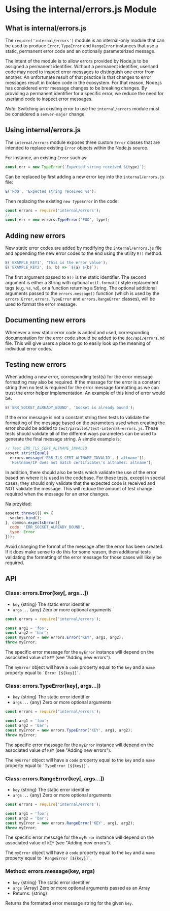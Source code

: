 # Using the internal/errors.js Module

## What is internal/errors.js

The `require('internal/errors')` module is an internal-only module that can be used to produce `Error`, `TypeError` and `RangeError` instances that use a static, permanent error code and an optionally parameterized message.

The intent of the module is to allow errors provided by Node.js to be assigned a permanent identifier. Without a permanent identifier, userland code may need to inspect error messages to distinguish one error from another. An unfortunate result of that practice is that changes to error messages result in broken code in the ecosystem. For that reason, Node.js has considered error message changes to be breaking changes. By providing a permanent identifier for a specific error, we reduce the need for userland code to inspect error messages.

*Note*: Switching an existing error to use the `internal/errors` module must be considered a `semver-major` change.

## Using internal/errors.js

The `internal/errors` module exposes three custom `Error` classes that are intended to replace existing `Error` objects within the Node.js source.

For instance, an existing `Error` such as:

```js
const err = new TypeError(`Expected string received ${type}`);
```

Can be replaced by first adding a new error key into the `internal/errors.js` file:

```js
E('FOO', 'Expected string received %s');
```

Then replacing the existing `new TypeError` in the code:

```js
const errors = require('internal/errors');
// ...
const err = new errors.TypeError('FOO', type);
```

## Adding new errors

New static error codes are added by modifying the `internal/errors.js` file and appending the new error codes to the end using the utility `E()` method.

```js
E('EXAMPLE_KEY1', 'This is the error value');
E('EXAMPLE_KEY2', (a, b) => `${a} ${b}`);
```

The first argument passed to `E()` is the static identifier. The second argument is either a String with optional `util.format()` style replacement tags (e.g. `%s`, `%d`), or a function returning a String. The optional additional arguments passed to the `errors.message()` function (which is used by the `errors.Error`, `errors.TypeError` and `errors.RangeError` classes), will be used to format the error message.

## Documenting new errors

Whenever a new static error code is added and used, corresponding documentation for the error code should be added to the `doc/api/errors.md` file. This will give users a place to go to easily look up the meaning of individual error codes.

## Testing new errors

When adding a new error, corresponding test(s) for the error message formatting may also be required. If the message for the error is a constant string then no test is required for the error message formatting as we can trust the error helper implementation. An example of this kind of error would be:

```js
E('ERR_SOCKET_ALREADY_BOUND', 'Socket is already bound');
```

If the error message is not a constant string then tests to validate the formatting of the message based on the parameters used when creating the error should be added to `test/parallel/test-internal-errors.js`.  These tests should validate all of the different ways parameters can be used to generate the final message string. A simple example is:

```js
// Test ERR_TLS_CERT_ALTNAME_INVALID
assert.strictEqual(
  errors.message('ERR_TLS_CERT_ALTNAME_INVALID', ['altname']),
  'Hostname/IP does not match certificate\'s altnames: altname');
```

In addition, there should also be tests which validate the use of the error based on where it is used in the codebase.  For these tests, except in special cases, they should only validate that the expected code is received and NOT validate the message.  This will reduce the amount of test change required when the message for an error changes.

Na przykład:

```js
assert.throws(() => {
  socket.bind();
}, common.expectsError({
  code: 'ERR_SOCKET_ALREADY_BOUND',
  type: Error
}));
```

Avoid changing the format of the message after the error has been created. If it does make sense to do this for some reason, then additional tests validating the formatting of the error message for those cases will likely be required.

## API

### Class: errors.Error(key[, args...])

* `key` {string} The static error identifier
* `args...` {any} Zero or more optional arguments

```js
const errors = require('internal/errors');

const arg1 = 'foo';
const arg2 = 'bar';
const myError = new errors.Error('KEY', arg1, arg2);
throw myError;
```

The specific error message for the `myError` instance will depend on the associated value of `KEY` (see "Adding new errors").

The `myError` object will have a `code` property equal to the `key` and a `name` property equal to `` `Error [${key}]` ``.

### Class: errors.TypeError(key[, args...])

* `key` {string} The static error identifier
* `args...` {any} Zero or more optional arguments

```js
const errors = require('internal/errors');

const arg1 = 'foo';
const arg2 = 'bar';
const myError = new errors.TypeError('KEY', arg1, arg2);
throw myError;
```

The specific error message for the `myError` instance will depend on the associated value of `KEY` (see "Adding new errors").

The `myError` object will have a `code` property equal to the `key` and a `name` property equal to `` `TypeError [${key}]` ``.

### Class: errors.RangeError(key[, args...])

* `key` {string} The static error identifier
* `args...` {any} Zero or more optional arguments

```js
const errors = require('internal/errors');

const arg1 = 'foo';
const arg2 = 'bar';
const myError = new errors.RangeError('KEY', arg1, arg2);
throw myError;
```

The specific error message for the `myError` instance will depend on the associated value of `KEY` (see "Adding new errors").

The `myError` object will have a `code` property equal to the `key` and a `name` property equal to `` `RangeError [${key}]` ``.

### Method: errors.message(key, args)

* `key` {string} The static error identifier
* `args` {Array} Zero or more optional arguments passed as an Array
* Returns: {string}

Returns the formatted error message string for the given `key`.
